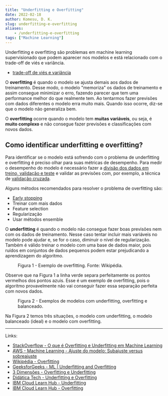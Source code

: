 ```yaml
---
title: "Underfitting e Overfitting"
date: 2022-02-18
author: Komesu, D. K.
slug: underfitting-e-overfitting
aliases:
    - /underfitting-e-overfitting
tags: ["Machine Learning"]
---
```


Underfitting e overfitting são problemas em machine learning supervisionado que podem aparecer nos modelos e está relacionado com o trade-off de viés e variância.

<!--more-->

- [trade-off de viés e variância](/posts/trade-off-vies-variancia/)

O **overfitting** é quando o modelo se ajusta demais aos dados de treinamento. Desse modo, o modelo "memoriza" os dados de treinamento e assim consegue minimizar o erro, fazendo parecer que tem uma performance melhor do que realmente tem. Ao tentarmos fazer previsões com dados diferentes o modelo erra muito mais. Quando isso ocorre, diz-se que o modelo não generaliza bem.

O **overfitting** ocorre quando o modelo tem **muitas variáveis**, ou seja, é **muito complexo** e não consegue fazer previsões e classificações com novos dados.

## Como identificar underfitting e overfitting?

Para identificar se o modelo está sofrendo com o problema de underfitting e overfitting é preciso olhar para suas métricas de desempenho. Para medir o desempenho do modelo é necessário fazer a [divisão dos dados em treino, validação e teste](/posts/treino-teste-validacao/) e validar as previsões com, por exemplo, a técnica de [validação cruzada](https://en.wikipedia.org/wiki/Cross-validation_(statistics)).

Alguns métodos recomendados para resolver o problema de overfitting são:

- [Early stopping](https://en.wikipedia.org/wiki/Early_stopping)
- Treinar com mais dados
- Feature selection
- Regularização
- Usar métodos ensemble

O **underfitting** é quando o modelo não consegue fazer boas previsões nem com os dados de treinamento. Nesse caso tentar incluir mais variáveis no modelo pode ajudar e, se for o caso, diminuir o nível de regularização. Também é válido treinar o modelo com uma base de dados maior, pois ruídos em conjuntos de dados pequenos podem estar prejudicando a aprendizagem do algoritmo.

<figure class="aligncenter size-full">
    <img src="https://images2.imgbox.com/a9/17/X9bOZXUM_o.png" alt=""/>
    <figcaption>Figura 1 - Exemplo de overfitting. Fonte: Wikipédia.</figcaption>
</figure>

Observe que na Figura 1 a linha verde separa perfeitamente os pontos vermelhos dos pontos azuis. Esse é um exemplo de overfitting, pois o algoritmo provavelmente não vai conseguir fazer essa separação perfeita com novos dados.

<figure class="alignwide size-full is-style-default">
    <img src="https://images2.imgbox.com/20/67/cDcK6ajL_o.png" alt=""/>
    <figcaption>Figura 2 - Exemplos de modelos com underfitting, overfitting e balanceado.</figcaption>
</figure>

Na Figura 2 temos três situações, o modelo com underfitting, o modelo balanceado (ideal) e o modelo com overfitting.

---

Links:

- [StackOverflow - O que é Overfitting e Underfitting em Machine Learning](https://pt.stackoverflow.com/questions/377643/o-que-%C3%A9-overfitting-e-underfitting-em-machine-learning)
- [AWS - Machine Learning - Ajuste do modelo: Subajuste versus sobreajuste](https://docs.aws.amazon.com/pt_br/machine-learning/latest/dg/model-fit-underfitting-vs-overfitting.html)
- [Wikipédia - Overfitting](https://en.wikipedia.org/wiki/Overfitting)
- [GeeksforGeeks - ML | Underfitting and Overfitting](https://www.geeksforgeeks.org/underfitting-and-overfitting-in-machine-learning/)
- [3 Dimensões - Overfitting e Underfitting](https://www.3dimensoes.com.br/post/overfitting-e-underfitting)
- [Didática Tech - Underfitting e Overfitting](https://didatica.tech/underfitting-e-overfitting/)
- [IBM Cloud Learn Hub - Underfitting](https://www.ibm.com/cloud/learn/underfitting)
- [IBM Cloud Learn Hub - Overfitting](https://www.ibm.com/cloud/learn/overfitting)

